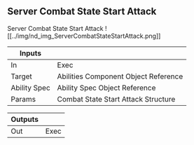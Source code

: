 ## Server Combat State Start Attack
Server Combat State Start Attack
![[../img/nd_img_ServerCombatStateStartAttack.png]]

|Inputs||
|--|--|
| In | Exec |
| Target | Abilities Component Object Reference |
| Ability Spec | Ability Spec Object Reference |
| Params | Combat State Start Attack Structure |

|Outputs||
|--|--|
| Out | Exec |
